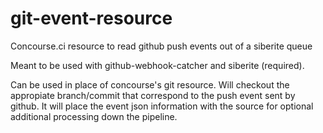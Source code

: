 # git-event-resource

Concourse.ci resource to read github push events out of a siberite queue

Meant to be used with github-webhook-catcher and siberite (required).

Can be used in place of concourse's git resource. Will checkout the appropiate branch/commit that correspond to the push event sent by github. It will place the event json information with the source for optional additional processing down the pipeline.
